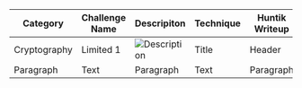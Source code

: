 
| Category    | Challenge Name   | Descripiton   | Technique    | Huntik Writeup   | Alternative Solution   |
| ----------- | ---------------  | ------------  | ------------ | ---------------- | ---------------------- |
| Cryptography      | Limited 1      | ![Description]([https://github.com/HuntikTeam/Huntik-Writeups/blob/main/WolvCTF%202024/Cryptography/Limited%201/Limited%201.png])        | Title        | Header           | Title                  |
| Paragraph   | Text             | Paragraph     | Text         | Paragraph        | Text                   | 
